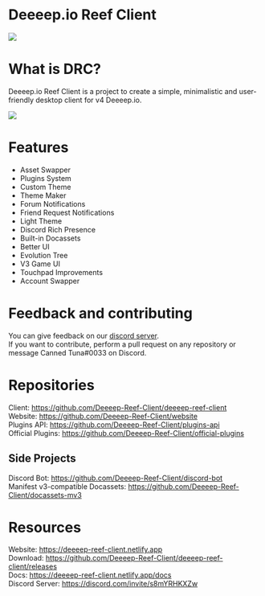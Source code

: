 # Deeeep.io Reef Client  

![](https://deeeep-reef-client.github.io/website/assets/drc_banner.png)

# What is DRC?  

Deeeep.io Reef Client is a project to create a simple, minimalistic and user-friendly desktop client for v4 Deeeep.io.  

![](https://avatars.githubusercontent.com/u/111871339)

# Features  

- Asset Swapper  
- Plugins System  
- Custom Theme  
- Theme Maker  
- Forum Notifications  
- Friend Request Notifications  
- Light Theme  
- Discord Rich Presence  
- Built-in Docassets  
- Better UI
- Evolution Tree  
- V3 Game UI  
- Touchpad Improvements
- Account Swapper

# Feedback and contributing  

You can give feedback on our [discord server](https://discord.com/invite/s8mYRHKXZw).   
If you want to contribute, perform a pull request on any repository or message Canned Tuna#0033 on Discord.  

# Repositories  

Client: <https://github.com/Deeeep-Reef-Client/deeeep-reef-client>  
Website: <https://github.com/Deeeep-Reef-Client/website>  
Plugins API: <https://github.com/Deeeep-Reef-Client/plugins-api>  
Official Plugins: <https://github.com/Deeeep-Reef-Client/official-plugins>  

## Side Projects  

Discord Bot: <https://github.com/Deeeep-Reef-Client/discord-bot>   
Manifest v3-compatible Docassets: <https://github.com/Deeeep-Reef-Client/docassets-mv3>

# Resources  

Website: <https://deeeep-reef-client.netlify.app>  
Download: <https://github.com/Deeeep-Reef-Client/deeeep-reef-client/releases>  
Docs: <https://deeeep-reef-client.netlify.app/docs>  
Discord Server: <https://discord.com/invite/s8mYRHKXZw>  

